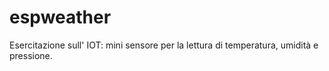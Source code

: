 # espweather
Esercitazione sull' IOT: mini sensore per la lettura di temperatura, umidità e pressione.